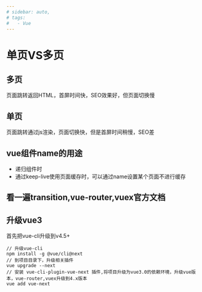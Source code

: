 ```yaml
---
# sidebar: auto,
# tags: 
#   - Vue
---
```

# 单页VS多页

## 多页
页面跳转返回HTML，首屏时间快，SEO效果好，但页面切换慢

## 单页
页面跳转通过js渲染，页面切换快，但是首屏时间稍慢，SEO差


## vue组件name的用途
* 递归组件时
* 通过keep-live使用页面缓存时，可以通过name设置某个页面不进行缓存

## 看一遍transition,vue-router,vuex官方文档

## 升级vue3
首先把vue-cli升级到v4.5+
```
// 升级vue-cli
npm install -g @vue/cli@next
// 到项目目录下，升级相关插件
vue upgrade --next
// 安装 vue-cli-plugin-vue-next 插件,将项目升级为vue3.0的依赖环境，升级vue版本，vue-router,vuex升级到4.x版本
vue add vue-next
```

